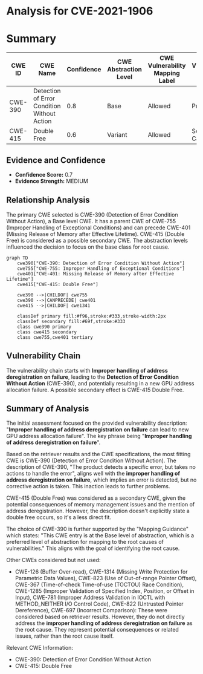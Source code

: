 # Analysis for CVE-2021-1906

# Summary
| CWE ID | CWE Name | Confidence | CWE Abstraction Level | CWE Vulnerability Mapping Label | CWE-Vulnerability Mapping Notes |
|---|---|---|---|---|---|
| CWE-390 | Detection of Error Condition Without Action | 0.8 | Base | Allowed | Primary CWE |
| CWE-415 | Double Free | 0.6 | Variant | Allowed | Secondary Candidate |

## Evidence and Confidence

*   **Confidence Score:** 0.7
*   **Evidence Strength:** MEDIUM

## Relationship Analysis
The primary CWE selected is CWE-390 (Detection of Error Condition Without Action), a Base level CWE. It has a parent CWE of CWE-755 (Improper Handling of Exceptional Conditions) and can precede CWE-401 (Missing Release of Memory after Effective Lifetime). CWE-415 (Double Free) is considered as a possible secondary CWE. The abstraction levels influenced the decision to focus on the base class for root cause.

```mermaid
graph TD
    cwe390["CWE-390: Detection of Error Condition Without Action"]
    cwe755["CWE-755: Improper Handling of Exceptional Conditions"]
    cwe401["CWE-401: Missing Release of Memory after Effective Lifetime"]
    cwe415["CWE-415: Double Free"]

    cwe390 -->|CHILDOF| cwe755
    cwe390 -->|CANPRECEDE| cwe401
    cwe415 -->|CHILDOF| cwe1341

    classDef primary fill:#f96,stroke:#333,stroke-width:2px
    classDef secondary fill:#69f,stroke:#333
    class cwe390 primary
    class cwe415 secondary
    class cwe755,cwe401 tertiary
```

## Vulnerability Chain
The vulnerability chain starts with **Improper handling of address deregistration on failure**, leading to the **Detection of Error Condition Without Action** (CWE-390), and potentially resulting in a new GPU address allocation failure. A possible secondary effect is CWE-415 Double Free.

## Summary of Analysis
The initial assessment focused on the provided vulnerability description: "**Improper handling of address deregistration on failure** can lead to new GPU address allocation failure". The key phrase being "**Improper handling of address deregistration on failure**".

Based on the retriever results and the CWE specifications, the most fitting CWE is CWE-390 (Detection of Error Condition Without Action). The description of CWE-390, "The product detects a specific error, but takes no actions to handle the error", aligns well with the **improper handling of address deregistration on failure**, which implies an error is detected, but no corrective action is taken. This inaction leads to further problems.

CWE-415 (Double Free) was considered as a secondary CWE, given the potential consequences of memory management issues and the mention of address deregistration. However, the description doesn't explicitly state a double free occurs, so it's a less direct fit.

The choice of CWE-390 is further supported by the "Mapping Guidance" which states: "This CWE entry is at the Base level of abstraction, which is a preferred level of abstraction for mapping to the root causes of vulnerabilities." This aligns with the goal of identifying the root cause.

Other CWEs considered but not used:
*   CWE-126 (Buffer Over-read), CWE-1314 (Missing Write Protection for Parametric Data Values), CWE-823 (Use of Out-of-range Pointer Offset), CWE-367 (Time-of-check Time-of-use (TOCTOU) Race Condition), CWE-1285 (Improper Validation of Specified Index, Position, or Offset in Input), CWE-781 (Improper Address Validation in IOCTL with METHOD_NEITHER I/O Control Code), CWE-822 (Untrusted Pointer Dereference), CWE-697 (Incorrect Comparison): These were considered based on retriever results. However, they do not directly address the **improper handling of address deregistration on failure** as the root cause. They represent potential consequences or related issues, rather than the root cause itself.

Relevant CWE Information:
*   CWE-390: Detection of Error Condition Without Action
*   CWE-415: Double Free